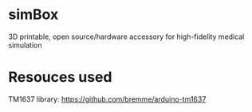 # simBox
3D printable, open source/hardware accessory for high-fidelity medical simulation


# Resouces used
TM1637 library: https://github.com/bremme/arduino-tm1637
